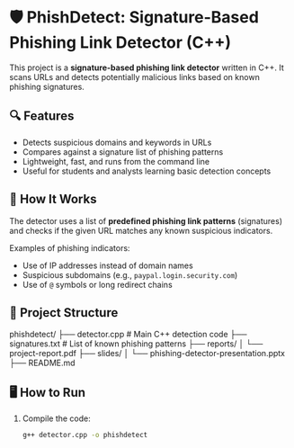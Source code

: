 # 🛡️ PhishDetect: Signature-Based Phishing Link Detector (C++)

This project is a **signature-based phishing link detector** written in C++. It scans URLs and detects potentially malicious links based on known phishing signatures.

## 🔍 Features

- Detects suspicious domains and keywords in URLs
- Compares against a signature list of phishing patterns
- Lightweight, fast, and runs from the command line
- Useful for students and analysts learning basic detection concepts

## 🧠 How It Works

The detector uses a list of **predefined phishing link patterns** (signatures) and checks if the given URL matches any known suspicious indicators.

Examples of phishing indicators:
- Use of IP addresses instead of domain names
- Suspicious subdomains (e.g., `paypal.login.security.com`)
- Use of `@` symbols or long redirect chains

## 📁 Project Structure

phishdetect/
├── detector.cpp # Main C++ detection code
├── signatures.txt # List of known phishing patterns
├── reports/
│ └── project-report.pdf
├── slides/
│ └── phishing-detector-presentation.pptx
├── README.md

## 🖥️ How to Run

1. Compile the code:
   ```bash
   g++ detector.cpp -o phishdetect
